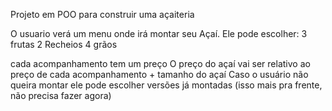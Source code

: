 Projeto em POO para construir uma açaiteria

O usuario verá um menu onde irá montar seu Açaí.
Ele pode escolher:
3 frutas
2 Recheios
4 grãos


cada acompanhamento tem um preço
O preço do açaí vai ser relativo ao preço de cada acompanhamento + tamanho do açaí
Caso o usuário não queira montar ele pode escolher versões já montadas (isso mais pra frente, não precisa fazer agora)